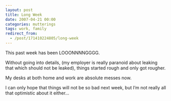 ```yaml
---
layout: post
title: Long Week
date: 2007-04-21 00:00
categories: mutterings
tags: work, family
redirect_from:
  - /post/171410224805/long-week
---
```

This past week has been LOOONNNNGGGG.

Without going into details, (my employer is really paranoid about leaking that which should not be leaked), things started rough and only got rougher.

My desks at both home and work are absolute messes now.

I can only hope that things will not be so bad next week, but I&rsquo;m not really all that optimistic about it either&hellip;
